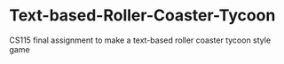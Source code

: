 # Text-based-Roller-Coaster-Tycoon
 CS115 final assignment to make a text-based roller coaster tycoon style game
